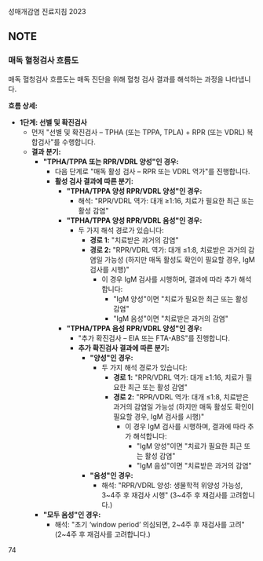 성매개감염 진료지침 2023

## NOTE

### 매독 혈청검사 흐름도

매독 혈청검사 흐름도는 매독 진단을 위해 혈청 검사 결과를 해석하는 과정을 나타냅니다.

**흐름 상세:**

*   **1단계: 선별 및 확진검사**
    *   먼저 "선별 및 확진검사 – TPHA (또는 TPPA, TPLA) + RPR (또는 VDRL) 복합검사"를 수행합니다.
    *   **결과 분기:**
        *   **"TPHA/TPPA 또는 RPR/VDRL 양성"인 경우:**
            *   다음 단계로 "매독 활성 검사 – RPR 또는 VDRL 역가"를 진행합니다.
            *   **활성 검사 결과에 따른 분기:**
                *   **"TPHA/TPPA 양성 RPR/VDRL 양성"인 경우:**
                    *   해석: "RPR/VDRL 역가: 대개 ≥1:16, 치료가 필요한 최근 또는 활성 감염"
                *   **"TPHA/TPPA 양성 RPR/VDRL 음성"인 경우:**
                    *   두 가지 해석 경로가 있습니다:
                        *   **경로 1:** "치료받은 과거의 감염"
                        *   **경로 2:** "RPR/VDRL 역가: 대개 ≤1:8, 치료받은 과거의 감염일 가능성 (하지만 매독 활성도 확인이 필요할 경우, IgM 검사를 시행)"
                            *   이 경우 IgM 검사를 시행하며, 결과에 따라 추가 해석합니다:
                                *   "IgM 양성"이면 "치료가 필요한 최근 또는 활성 감염"
                                *   "IgM 음성"이면 "치료받은 과거의 감염"
                *   **"TPHA/TPPA 음성 RPR/VDRL 양성"인 경우:**
                    *   "추가 확진검사 – EIA 또는 FTA-ABS"를 진행합니다.
                    *   **추가 확진검사 결과에 따른 분기:**
                        *   **"양성"인 경우:**
                            *   두 가지 해석 경로가 있습니다:
                                *   **경로 1:** "RPR/VDRL 역가: 대개 ≥1:16, 치료가 필요한 최근 또는 활성 감염"
                                *   **경로 2:** "RPR/VDRL 역가: 대개 ≤1:8, 치료받은 과거의 감염일 가능성 (하지만 매독 활성도 확인이 필요할 경우, IgM 검사를 시행)"
                                    *   이 경우 IgM 검사를 시행하며, 결과에 따라 추가 해석합니다:
                                        *   "IgM 양성"이면 "치료가 필요한 최근 또는 활성 감염"
                                        *   "IgM 음성"이면 "치료받은 과거의 감염"
                        *   **"음성"인 경우:**
                            *   해석: "RPR/VDRL 양성: 생물학적 위양성 가능성, 3~4주 후 재검사 시행" (3~4주 후 재검사를 고려합니다.)
        *   **"모두 음성"인 경우:**
            *   해석: "초기 ‘window period’ 의심되면, 2~4주 후 재검사를 고려" (2~4주 후 재검사를 고려합니다.)

<PAGE>74